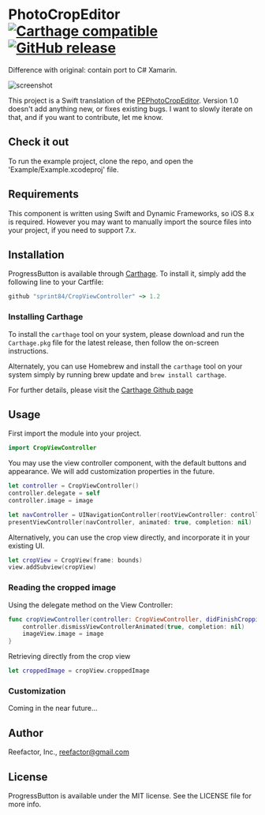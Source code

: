 
# PhotoCropEditor [![Carthage compatible](https://img.shields.io/badge/Carthage-compatible-4BC51D.svg?style=flat)](https://github.com/Carthage/Carthage) [![GitHub release](https://img.shields.io/badge/Release-v1.2-brightgreen.svg)]()

Difference with original: contain port to C# Xamarin.

![screenshot](./screenshot.png)

This project is a Swift translation of the [PEPhotoCropEditor](https://github.com/kishikawakatsumi/PEPhotoCropEditor). Version 1.0 doesn't add anything new, or fixes existing bugs. I want to slowly iterate on that, and if you want to contribute, let me know.

## Check it out

To run the example project, clone the repo, and open the 'Example/Example.xcodeproj' file.

## Requirements

This component is written using Swift and Dynamic Frameworks, so iOS 8.x is required. However you may want to manually import the source files into your project, if you need to support 7.x.

## Installation

ProgressButton is available through [Carthage](https://github.com/Carthage/Carthage). To install
it, simply add the following line to your Cartfile:

```ruby
github "sprint84/CropViewController" ~> 1.2
```

### Installing Carthage

To install the `carthage` tool on your system, please download and run the `Carthage.pkg` file for the latest release, then follow the on-screen instructions.

Alternately, you can use Homebrew and install the `carthage` tool on your system simply by running brew update and `brew install carthage`.

For further details, please visit the [Carthage Github page](https://github.com/Carthage/Carthage)

## Usage

First import the module into your project.

```swift
import CropViewController
```

You may use the view controller component, with the default buttons and appearance. We will add customization properties in the future.

```swift
let controller = CropViewController()
controller.delegate = self
controller.image = image

let navController = UINavigationController(rootViewController: controller)
presentViewController(navController, animated: true, completion: nil)
```

Alternatively, you can use the crop view directly, and incorporate it in your existing UI.

```swift
let cropView = CropView(frame: bounds)
view.addSubview(cropView)
```

### Reading the cropped image

Using the delegate method on the View Controller:

```swift
func cropViewController(controller: CropViewController, didFinishCroppingImage image: UIImage) {
    controller.dismissViewControllerAnimated(true, completion: nil)
    imageView.image = image
}
```

Retrieving directly from the crop view
```swift
let croppedImage = cropView.croppedImage
```

### Customization
Coming in the near future...

## Author

Reefactor, Inc., reefactor@gmail.com

## License

ProgressButton is available under the MIT license. See the LICENSE file for more info.
